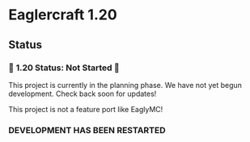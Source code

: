 # Eaglercraft 1.20
## Status

### 🚧 **1.20 Status: Not Started** 🚧

This project is currently in the planning phase. We have not yet begun development. Check back soon for updates!

This project is not a feature port like EaglyMC!
### DEVELOPMENT HAS BEEN RESTARTED
